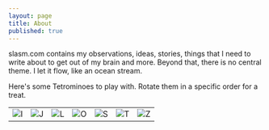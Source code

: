 ```yaml
---
layout: page
title: About
published: true
---
```


slasm.com contains my observations, ideas, stories, things that I need to write about to get out of my brain and more. Beyond that, there is no central theme. I let it flow, like an ocean stream.

Here's some Tetrominoes to play with. Rotate them in a specific order for a treat.

<table>
<tr><td class="tetris"><img onclick="rotate('iblock');" id="iblock" title="I" src="http://slasm.com/images/tetrominoes/iblock.png"></td>
<td class="tetris"><img onclick="rotate('jblock');" id="jblock" title="J" src="http://slasm.com/images/tetrominoes/jblock.png"></td>
<td class="tetris"><img onclick="rotate('lblock');" id="lblock" title="L" src="http://slasm.com/images/tetrominoes/lblock.png"></td>
<td class="tetris"><img onclick="rotate('oblock');" id="oblock" title="O" src="http://slasm.com/images/tetrominoes/oblock.png"></td>
<td class="tetris"><img onclick="rotate('sblock');" id="sblock" title="S" src="http://slasm.com/images/tetrominoes/sblock.png"></td>
<td class="tetris"><img onclick="rotate('tblock');" id="tblock" title="T" src="http://slasm.com/images/tetrominoes/tblock.png"></td>
<td class="tetris"><img onclick="rotate('zblock');" id="zblock" title="Z" src="http://slasm.com/images/tetrominoes/zblock.png"></td></tr>
</table>
